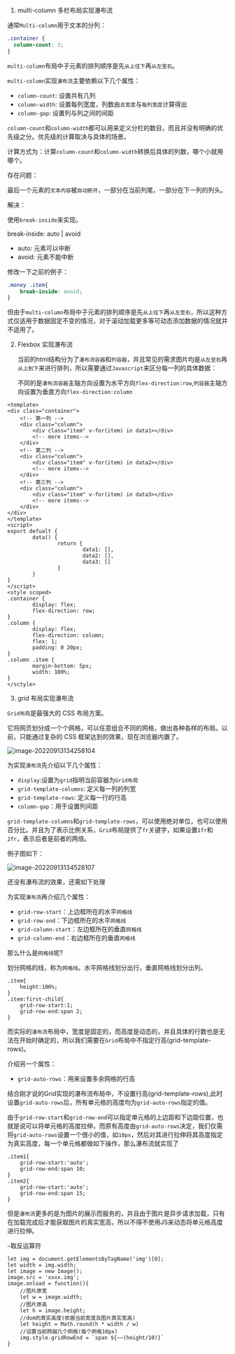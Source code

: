 1. multi-column 多栏布局实现瀑布流

通常`Multi-column`用于文本的分列：

```css
.container {
  column-count: 3;
}
```

`multi-column`布局中子元素的排列顺序是先`从上往下`再`从左至右`。

`multi-column`实现`瀑布流`主要依赖以下几个属性：

- `column-count`: 设置共有几列
- `column-width`: 设置每列宽度，列数由`总宽度`与`每列宽度`计算得出
- `column-gap`: 设置列与列之间的间距

`column-count`和`column-width`都可以用来定义分栏的数目，而且并没有明确的优先级之分。优先级的计算取决与具体的场景。

计算方式为：计算`column-count`和`column-width`转换后具体的列数，哪个小就用哪个。

 存在问题：

最后一个元素的`文本内容`被`自动断开`，一部分在当前列尾，一部分在下一列的列头。

 解决：

使用`break-inside`来实现。

break-inside: auto | avoid

- auto: 元素可以中断
- avoid: 元素不能中断

修改一下之前的例子：

```css
.money .item{
    break-inside: avoid;
}
```

但由于`multi-column`布局中子元素的排列顺序是先`从上往下`再`从左至右`，所以这种方式仅适用于数据固定不变的情况，对于滚动加载更多等可动态添加数据的情况就并不适用了。

2. Flexbox 实现瀑布流

   当前的html结构分为了`瀑布流容器`和`列容器`，并且常见的需求图片均是`从左至右`再`从上到下`来进行排列，所以需要通过`Javascript`来区分每一列的具体数据：

   不同的是`瀑布流容器`主轴方向设置为水平方向`flex-direction:row`,`列容器`主轴方向设置为垂直方向`flex-direction:column`

```
<template>
<div class="container">
    <!-- 第一列 -->
    <div class="column">
        <div class="item" v-for(item) in data1></div>
        <!-- more items-->
    </div>
    <!-- 第二列 -->
    <div class="column">
        <div class="item" v-for(item) in data2></div>
        <!-- more items-->
    </div>
    <!-- 第三列 -->
    <div class="column">
        <div class="item" v-for(item) in data3></div>
        <!-- more items-->
    </div>
</div>
</template>
<script>
export defualt {
        data() {
                return {
                        data1: [],
                        data2: [],
                        data3: []
                }
        }
}
</script>
<style scoped>
.container {
        display: flex;
        flex-direction: row;
}
.column {
        display: flex;
        flex-direction: column;
        flex: 1;
        padding: 0 20px;
}
.column .item {
        margin-bottom: 5px;
        width: 100%;
}
</sctyle>
```



3. grid 布局实现瀑布流

`Grid布局`是最强大的 CSS 布局方案。

它将网页划分成一个个网格，可以任意组合不同的网格，做出各种各样的布局。以前，只能通过复杂的 CSS 框架达到的效果，现在浏览器内置了。

![image-20220913134258104](C:\Users\li\AppData\Roaming\Typora\typora-user-images\image-20220913134258104.png)

为实现`瀑布流`先介绍以下几个属性：

- `display`:设置为`grid`指明当前容器为`Grid布局`
- `grid-template-columns`: 定义每一列的列宽
- `grid-template-rows`: 定义每一行的行高
- `column-gap`：用于设置列间距

`grid-template-columns`和`grid-template-rows`，可以使用绝对单位，也可以使用百分比。并且为了表示比例关系，`Grid`布局提供了`fr`关键字，如果设置`1fr`和`2fr`，表示后者是前者的两倍。

例子图如下：

![image-20220913134528107](C:\Users\li\AppData\Roaming\Typora\typora-user-images\image-20220913134528107.png)

还没有瀑布流的效果，还需如下处理

为实现`瀑布流`再介绍几个属性：

- `grid-row-start`：上边框所在的水平`网格线`
- `grid-row-end`：下边框所在的水平`网格线`
- `grid-column-start`：左边框所在的垂直`网格线`
- `grid-column-end`：右边框所在的垂直`网格线`

那么什么是`网格线`呢?

划分网格的线，称为`网格线`。水平网格线划分出行，垂直网格线划分出列。

```
.item{
    height:100%;
}
.item:first-child{
    grid-row-start:1;
    grid-row-end:span 2;
}
```

而实际的`瀑布流`布局中，宽度是固定的，而高度是动态的，并且具体的行数也是无法在开始时确定的，所以我们需要在`Grid`布局中不指定行高(grid-template-rows)。

介绍另一个属性：

- `grid-auto-rows`：用来设置多余网格的行高

结合刚才说的Grid实现的瀑布流布局中，不设置行高(grid-template-rows),此时设置`grid-auto-rows`后，所有单元格的高度均为`grid-auto-rows`指定的值。

由于`grid-row-start`和`grid-row-end`可以指定单元格的上边距和下边距位置，也就是说可以将单元格的高度拉伸，而原有高度由`grid-auto-rows`决定，我们仅需将`grid-auto-rows`设置一个很小的值，如`10px`，然后对其进行拉伸将其高度指定为真实高度，每一个单元格都做如下操作，那么瀑布流就实现了

```
.item1{
    grid-row-start:'auto';
    grid-row-end:span 10;
}
.item2{
    grid-row-start:'auto';
    grid-row-end:span 15;
}
```

但是`瀑布流`更多的是为图片的展示而服务的，并且由于图片是异步请求加载，只有在加载完成后才能获取图片的真实宽高，所以不得不使用JS来动态将单元格高度进行拉伸。

`~`取反运算符

```
let img = document.getElementsByTagName('img')[0];
let width = img.width;
let image = new Image();
image.src = 'xxxx.img';
image.onload = function(){
    //图片原宽
    let w = image.width;
    //图片原高
    let h = image.height;
    //dom的真实高度(依据当前宽度及图片真实宽高)
    let height = Math.round(h * width / w)
    //设置当前跨越几个网格(每个网格10px)
    img.style.gridRowEnd = `span ${~~(height/10)}`
}
```